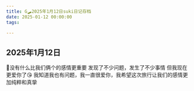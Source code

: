 ```yaml
---
title: G🛹2025年1月12日suki日记存档
date: 2025-01-12 00:00:00
tags:

---
```


## 2025年1月12日
🥰没有什么比我们俩个的感情更重要
发现了不少问题，发生了不少事情
但我现在更爱你了😘
我知道我也有问题，我一直很爱你，我希望这次旅行让我们的感情更加纯粹和真挚